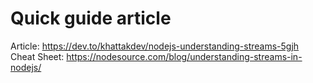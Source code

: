 # Quick guide article 

Article: <https://dev.to/khattakdev/nodejs-understanding-streams-5gjh>
Cheat Sheet: <https://nodesource.com/blog/understanding-streams-in-nodejs/>